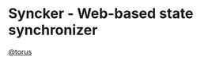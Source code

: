 Syncker - Web-based state synchronizer
=====================================

[@torus](http://twitter.com/torus)
